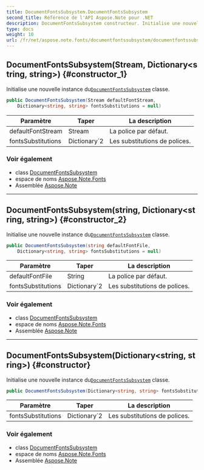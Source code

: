 ```yaml
---
title: DocumentFontsSubsystem.DocumentFontsSubsystem
second_title: Référence de l'API Aspose.Note pour .NET
description: DocumentFontsSubsystem constructeur. Initialise une nouvelle instance duDocumentFontsSubsystem classe.
type: docs
weight: 10
url: /fr/net/aspose.note.fonts/documentfontssubsystem/documentfontssubsystem/
---
```

## DocumentFontsSubsystem(Stream, Dictionary&lt;string, string&gt;) {#constructor_1}

Initialise une nouvelle instance du[`DocumentFontsSubsystem`](../) classe.

```csharp
public DocumentFontsSubsystem(Stream defaultFontStream, 
    Dictionary<string, string> fontsSubstitutions = null)
```

| Paramètre | Taper | La description |
| --- | --- | --- |
| defaultFontStream | Stream | La police par défaut. |
| fontsSubstitutions | Dictionary`2 | Les substitutions de polices. |

### Voir également

* class [DocumentFontsSubsystem](../)
* espace de noms [Aspose.Note.Fonts](../../documentfontssubsystem/)
* Assemblée [Aspose.Note](../../../)

---

## DocumentFontsSubsystem(string, Dictionary&lt;string, string&gt;) {#constructor_2}

Initialise une nouvelle instance du[`DocumentFontsSubsystem`](../) classe.

```csharp
public DocumentFontsSubsystem(string defaultFontFile, 
    Dictionary<string, string> fontsSubstitutions = null)
```

| Paramètre | Taper | La description |
| --- | --- | --- |
| defaultFontFile | String | La police par défaut. |
| fontsSubstitutions | Dictionary`2 | Les substitutions de polices. |

### Voir également

* class [DocumentFontsSubsystem](../)
* espace de noms [Aspose.Note.Fonts](../../documentfontssubsystem/)
* Assemblée [Aspose.Note](../../../)

---

## DocumentFontsSubsystem(Dictionary&lt;string, string&gt;) {#constructor}

Initialise une nouvelle instance du[`DocumentFontsSubsystem`](../) classe.

```csharp
public DocumentFontsSubsystem(Dictionary<string, string> fontsSubstitutions = null)
```

| Paramètre | Taper | La description |
| --- | --- | --- |
| fontsSubstitutions | Dictionary`2 | Les substitutions de polices. |

### Voir également

* class [DocumentFontsSubsystem](../)
* espace de noms [Aspose.Note.Fonts](../../documentfontssubsystem/)
* Assemblée [Aspose.Note](../../../)


